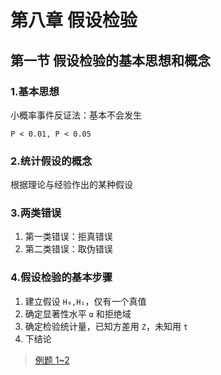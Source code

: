 # 第八章 假设检验

## 第一节 假设检验的基本思想和概念

### 1.基本思想

小概率事件反证法：基本不会发生

```
P < 0.01, P < 0.05
```

### 2.统计假设的概念

根据理论与经验作出的某种假设

### 3.两类错误

1. 第一类错误：拒真错误
2. 第二类错误：取伪错误

### 4.假设检验的基本步骤

1. 建立假设 `H₀,H₁`，仅有一个真值
2. 确定显著性水平 `α` 和拒绝域
3. 确定检验统计量，已知方差用 `Z`，未知用 `t`
4. 下结论

> [例题 1~2](./08.第八章例题.md#例题-1)
